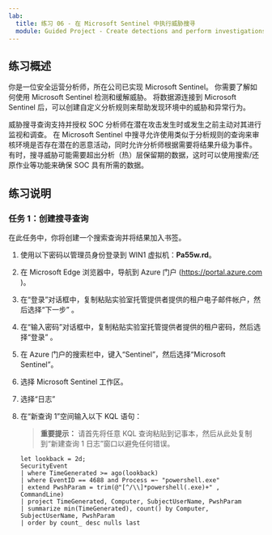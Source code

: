 ```yaml
---
lab:
  title: 练习 06 - 在 Microsoft Sentinel 中执行威胁搜寻
  module: Guided Project - Create detections and perform investigations using Microsoft Sentinel
---
```


## 练习概述

你是一位安全运营分析师，所在公司已实现 Microsoft Sentinel。 你需要了解如何使用 Microsoft Sentinel 检测和缓解威胁。 将数据源连接到 Microsoft Sentinel 后，可以创建自定义分析规则来帮助发现环境中的威胁和异常行为。

威胁搜寻查询支持并授权 SOC 分析师在潜在攻击发生时或发生之前主动对其进行监视和调查。 在 Microsoft Sentinel 中搜寻允许使用类似于分析规则的查询来审核环境是否存在潜在的恶意活动，同时允许分析师根据需要将结果升级为事件。 有时，搜寻威胁可能需要超出分析（热）层保留期的数据，这时可以使用搜索/还原作业等功能来确保 SOC 具有所需的数据。

## 练习说明

### 任务 1：创建搜寻查询

在此任务中，你将创建一个搜索查询并将结果加入书签。

1. 使用以下密码以管理员身份登录到 WIN1 虚拟机：**Pa55w.rd**。  

1. 在 Microsoft Edge 浏览器中，导航到 Azure 门户 (<https://portal.azure.com> )。

1. 在“登录”对话框中，复制粘贴实验室托管提供者提供的租户电子邮件帐户，然后选择“下一步”  。

1. 在“输入密码”对话框中，复制粘贴实验室托管提供者提供的租户密码，然后选择“登录”  。

1. 在 Azure 门户的搜索栏中，键入“Sentinel”，然后选择“Microsoft Sentinel”。

1. 选择 Microsoft Sentinel 工作区。

1. 选择“日志”

1. 在“新查询 1”空间输入以下 KQL 语句：

   >**重要提示：** 请首先将任意 KQL 查询粘贴到记事本，然后从此处复制到“新建查询 1 日志”窗口以避免任何错误。

    ```KQL
    let lookback = 2d; 
    SecurityEvent 
    | where TimeGenerated >= ago(lookback) 
    | where EventID == 4688 and Process =~ "powershell.exe"
    | extend PwshParam = trim(@"[^/\\]*powershell(.exe)+" , CommandLine) 
    | project TimeGenerated, Computer, SubjectUserName, PwshParam 
    | summarize min(TimeGenerated), count() by Computer, SubjectUserName, PwshParam 
    | order by count_ desc nulls last 
    ```
